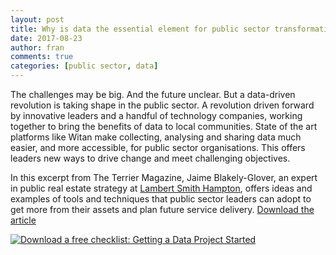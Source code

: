 ```yaml
---
layout: post
title: Why is data the essential element for public sector transformation?
date: 2017-08-23
author: fran
comments: true
categories: [public sector, data]
---
```

The challenges may be big. And the future unclear. But a data-driven revolution is taking shape in the public sector. A revolution driven forward by innovative leaders and a handful of technology companies, working together to bring the benefits of data to local communities. State of the art platforms like Witan make collecting, analysing and sharing data much easier, and more accessible, for public sector organisations. This offers leaders new ways to drive change and meet challenging objectives.

<!--more-->

In this excerpt from The Terrier Magazine, Jaime Blakely-Glover, an expert in public real estate strategy at [Lambert Smith Hampton](http://www.lsh.co.uk), offers ideas and examples of tools and techniques that public sector leaders can adopt to get more from their assets and plan future service delivery.
[Download the article](https://cdn2.hubspot.net/hubfs/3461032/Mastodon%20C%20and%20LSH%20-%20Terrier%20article%20-%20Summer%202017.pdf)

<!--HubSpot Call-to-Action Code --><span class="hs-cta-wrapper" id="hs-cta-wrapper-2d5848d9-00d4-4807-8040-ee03471d6f27"><span class="hs-cta-node hs-cta-2d5848d9-00d4-4807-8040-ee03471d6f27" id="hs-cta-2d5848d9-00d4-4807-8040-ee03471d6f27"><!--[if lte IE 8]><div id="hs-cta-ie-element"></div><![endif]--><a href="https://cta-redirect.hubspot.com/cta/redirect/3461032/2d5848d9-00d4-4807-8040-ee03471d6f27"  target="_blank" ><img class="hs-cta-img" id="hs-cta-img-2d5848d9-00d4-4807-8040-ee03471d6f27" style="border-width:0px;" src="https://no-cache.hubspot.com/cta/default/3461032/2d5848d9-00d4-4807-8040-ee03471d6f27.png"  alt="Download a free checklist: Getting a Data Project Started"/></a><!-- end HubSpot Call-to-Action Code -->


